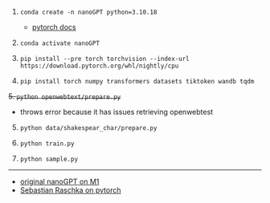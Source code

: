 

1. ```conda create -n nanoGPT python=3.10.18 ```
    - [pytorch docs](https://shorturl.at/jpBT4)

2. ```conda activate nanoGPT```

3. ```pip install --pre torch torchvision --index-url https://download.pytorch.org/whl/nightly/cpu```

4. ```pip install torch numpy transformers datasets tiktoken wandb tqdm```

~~5. ```python openwebtext/prepare.py```~~ 
- throws error because it has issues retrieving openwebtest 

5. ```python data/shakespear_char/prepare.py```

6. ```python train.py```

7. ```python sample.py```

---

- [original nanoGPT on M1](https://github.com/karpathy/nanoGPT/issues/28)
- [Sebastian Raschka on pytorch](https://shorturl.at/ztcVV)
